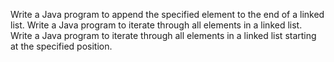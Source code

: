 Write a Java program to append the specified element to the end of a linked list.
Write a Java program to iterate through all elements in a linked list.
Write a Java program to iterate through all elements in a linked list starting at the specified position.
